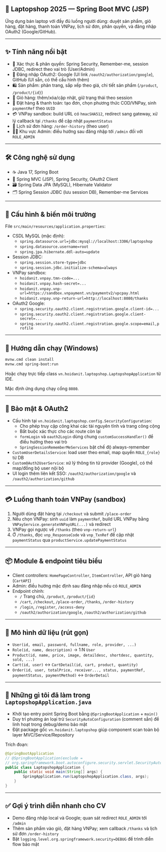 ## 🛒 Laptopshop 2025 — Spring Boot MVC (JSP)

Ứng dụng bán laptop với đầy đủ luồng người dùng: duyệt sản phẩm, giỏ hàng, đặt hàng, thanh toán VNPay, lịch sử đơn, phân quyền, và đăng nhập OAuth2 (Google/GitHub).

---

## ✨ Tính năng nổi bật

- 🔐 Xác thực & phân quyền: Spring Security, Remember-me, session JDBC, redirect theo vai trò (User/Admin)
- 🔑 Đăng nhập OAuth2: Google (UI link `/oauth2/authorization/google`), GitHub (UI sẵn, có thể cấu hình thêm)
- 🛍️ Sản phẩm: phân trang, sắp xếp theo giá, chi tiết sản phẩm (`/product`, `/product/{id}`)
- 🛒 Giỏ hàng: thêm/xóa/cập nhật, giữ trạng thái theo session
- 🧾 Đặt hàng & thanh toán: tạo đơn, chọn phương thức COD/VNPay, sinh `paymentRef` theo `UUID`
- 💳 VNPay sandbox: build URL có `hmacSHA512`, redirect sang gateway, xử lý callback tại `/thanks` để cập nhật `paymentStatus`
- 📜 Lịch sử đơn hàng: `/order-history` (theo user)
- 👨‍💼 Khu vực Admin: điều hướng sau đăng nhập tới `/admin` đối với `ROLE_ADMIN`

---

## 🛠️ Công nghệ sử dụng

- ☕ Java 17, Spring Boot
- 🧰 Spring MVC (JSP), Spring Security, OAuth2 Client
- 🗃️ Spring Data JPA (MySQL), Hibernate Validator
- 🗂️ Spring Session JDBC (lưu session DB), Remember-me Services

---

## 🔌 Cấu hình & biến môi trường

File `src/main/resources/application.properties`:

- CSDL MySQL (mặc định):
  - `spring.datasource.url=jdbc:mysql://localhost:3306/laptopshop`
  - `spring.datasource.username=root`
  - `spring.jpa.hibernate.ddl-auto=update`
- Session JDBC:
  - `spring.session.store-type=jdbc`
  - `spring.session.jdbc.initialize-schema=always`
- VNPay sandbox:
  - `hoidanit.vnpay.tmn-code=...`
  - `hoidanit.vnpay.hash-secret=...`
  - `hoidanit.vnpay.vnp-url=https://sandbox.vnpayment.vn/paymentv2/vpcpay.html`
  - `hoidanit.vnpay.vnp-return-url=http://localhost:8080/thanks`
- OAuth2 Google:
  - `spring.security.oauth2.client.registration.google.client-id=...`
  - `spring.security.oauth2.client.registration.google.client-secret=...`
  - `spring.security.oauth2.client.registration.google.scope=email,profile`

---

## 🚀 Hướng dẫn chạy (Windows)

```bash
mvnw.cmd clean install
mvnw.cmd spring-boot:run
```

Hoặc chạy trực tiếp class `vn.hoidanit.laptopshop.LaptopshopApplication` từ IDE.

Mặc định ứng dụng chạy cổng `8080`.

---

## 🔐 Bảo mật & OAuth2

- Cấu hình tại `vn.hoidanit.laptopshop.config.SecurityConfiguration`:
  - Cho phép truy cập công khai các tài nguyên tĩnh và trang công cộng
  - Bắt buộc xác thực cho các route còn lại
  - `formLogin` và `oauth2Login` dùng chung `customSuccessHandler()` để điều hướng theo vai trò
  - `SpringSessionRememberMeServices` bật chế độ always-remember
- `CustomUserDetailsService`: load user theo email, map quyền `ROLE_{role}` từ DB
- `CustomOAuth2UserService`: xử lý thông tin từ provider (Google), có thể map/đồng bộ user nội bộ
- UI login thêm liên kết SSO: `/oauth2/authorization/google` và `/oauth2/authorization/github`

---

## 💳 Luồng thanh toán VNPay (sandbox)

1. Người dùng đặt hàng tại `/checkout` và submit `/place-order`
2. Nếu chọn VNPay: sinh `uuid` làm `paymentRef`, build URL VNPay bằng `VNPayService.generateVNPayURL(...)` và redirect
3. VNPay gọi ngược về `/thanks` (theo `vnp-return-url`)
4. Ở `/thanks`, đọc `vnp_ResponseCode` và `vnp_TxnRef` để cập nhật `paymentStatus` qua `productService.updatePaymentStatus`

---

## 📦 Module & endpoint tiêu biểu

- Client controllers: `HomePageController`, `ItemController`, API giỏ hàng (`CartAPI`)
- Admin: điều hướng mặc định sau đăng nhập nếu có `ROLE_ADMIN`
- Endpoint chính:
  - `/` Trang chủ, `/product`, `/product/{id}`
  - `/cart`, `/checkout`, `/place-order`, `/thanks`, `/order-history`
  - `/login`, `/register`, `/access-deny`
  - `/oauth2/authorization/google`, `/oauth2/authorization/github`

---

## 🧾 Mô hình dữ liệu (rút gọn)

- `User(id, email, password, fullname, role, provider, ...)`
- `Role(id, name, description)` → 1:N `User`
- `Product(id, name, price, image, detaildesc, shortdesc, quantity, sold, ...)`
- `Cart(id, user)` ↔ `CartDetail(id, cart, product, quantity)`
- `Order(id, user, totalPrice, receiver..., status, paymentRef, paymentStatus, paymentMethod)` ↔ `OrderDetail`

---

## 🧭 Những gì tôi đã làm trong `LaptopshopApplication.java`

- Khởi tạo entry point Spring Boot bằng `@SpringBootApplication` + `main()`
- Duy trì phương án loại trừ `SecurityAutoConfiguration` (comment sẵn) để linh hoạt trong debug/demo bảo mật
- Đặt package gốc `vn.hoidanit.laptopshop` giúp component scan toàn bộ layer MVC/Service/Repository

Trích đoạn:

```java
@SpringBootApplication
// @SpringBootApplication(exclude =
// org.springframework.boot.autoconfigure.security.servlet.SecurityAutoConfiguration.class)
public class LaptopshopApplication {
    public static void main(String[] args) {
        SpringApplication.run(LaptopshopApplication.class, args);
    }
}
```

---

## ✅ Gợi ý trình diễn nhanh cho CV

- Demo đăng nhập local và Google; quan sát redirect `ROLE_ADMIN` tới `/admin`
- Thêm sản phẩm vào giỏ, đặt hàng VNPay; xem callback `/thanks` và lịch sử đơn `/order-history`
- Bật `logging.level.org.springframework.security=DEBUG` để trình diễn flow bảo mật
